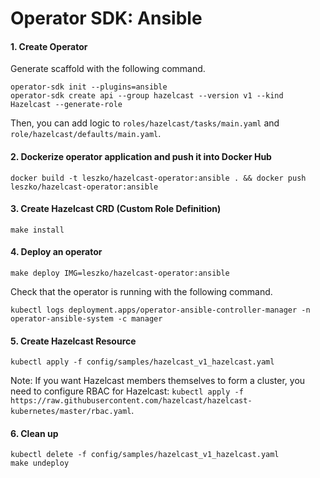 # Operator SDK: Ansible

#### 1. Create Operator

Generate scaffold with the following command.

```
operator-sdk init --plugins=ansible
operator-sdk create api --group hazelcast --version v1 --kind Hazelcast --generate-role
```

Then, you can add logic to `roles/hazelcast/tasks/main.yaml` and `role/hazelcast/defaults/main.yaml`.

#### 2. Dockerize operator application and push it into Docker Hub

```
docker build -t leszko/hazelcast-operator:ansible . && docker push leszko/hazelcast-operator:ansible
```

#### 3. Create Hazelcast CRD (Custom Role Definition)

```
make install
```

#### 4. Deploy an operator

```
make deploy IMG=leszko/hazelcast-operator:ansible
```

Check that the operator is running with the following command.

```
kubectl logs deployment.apps/operator-ansible-controller-manager -n operator-ansible-system -c manager
```

#### 5. Create Hazelcast Resource

```
kubectl apply -f config/samples/hazelcast_v1_hazelcast.yaml
```

Note: If you want Hazelcast members themselves to form a cluster, you need to configure RBAC for Hazelcast: `kubectl apply -f https://raw.githubusercontent.com/hazelcast/hazelcast-kubernetes/master/rbac.yaml`.

#### 6. Clean up

```
kubectl delete -f config/samples/hazelcast_v1_hazelcast.yaml
make undeploy
```
